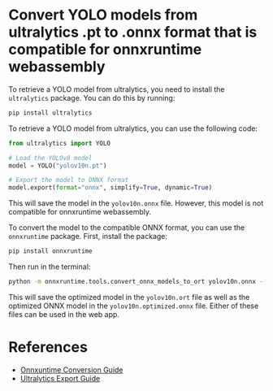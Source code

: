 # Convert YOLO models from ultralytics .pt to .onnx format that is compatible for onnxruntime webassembly

To retrieve a YOLO model from ultralytics, you need to install the `ultralytics` package. You can do this by running:

```bash
pip install ultralytics
```

To retrieve a YOLO model from ultralytics, you can use the following code:

```python
from ultralytics import YOLO

# Load the YOLOv8 model
model = YOLO("yolov10n.pt")

# Export the model to ONNX format
model.export(format="onnx", simplify=True, dynamic=True)

```

This will save the model in the `yolov10n.onnx` file. However, this model is not compatible for onnxruntime webassembly.

To convert the model to the compatible ONNX format, you can use the `onnxruntime` package. First, install the package:

```bash
pip install onnxruntime
```

Then run in the terminal:

```bash
python -m onnxruntime.tools.convert_onnx_models_to_ort yolov10n.onnx --save_optimized_onnx_model
```

This will save the optimized model in the `yolov10n.ort` file as well as the optimized ONNX model in the `yolov10n.optimized.onnx` file. Either of these files can be used in the web app.

# References

- [Onnxuntime Conversion Guide](https://onnxruntime.ai/docs/performance/model-optimizations/ort-format-models.html)
- [Ultralytics Export Guide](https://docs.ultralytics.com/modes/export)
